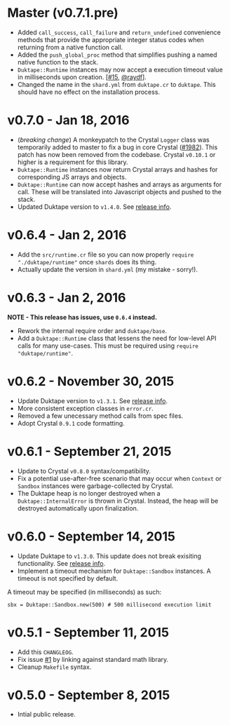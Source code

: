 # Master (v0.7.1.pre)

- Added `call_success`, `call_failure` and `return_undefined` convenience methods that provide the appropriate integer status codes when returning from a native function call.
- Added the `push_global_proc` method that simplifies pushing a named native function to the stack.
- `Duktape::Runtime` instances may now accept a execution timeout value in milliseconds upon creation. [[#15](https://github.com/jessedoyle/duktape.cr/pull/15), [@raydf](https://github.com/raydf)].
- Changed the name in the `shard.yml` from `duktape.cr` to `duktape`. This should have no effect on the installation process.

# v0.7.0 - Jan 18, 2016

- (_breaking change_) A monkeypatch to the Crystal `Logger` class was temporarily added to master to fix a bug in core Crystal ([#1982](https://github.com/manastech/crystal/issues/1982)). This patch has now been removed from the codebase. Crystal `v0.10.1` or higher is a requirement for this library.
- `Duktape::Runtime` instances now return Crystal arrays and hashes for corresponding JS arrays and objects.
- `Duktape::Runtime` can now accept hashes and arrays as arguments for call. These will be translated into Javascript objects and pushed to the stack.
- Updated Duktape version to `v1.4.0`. See [release info](https://github.com/svaarala/duktape/blob/master/RELEASES.rst).

# v0.6.4 - Jan 2, 2016

- Add the `src/runtime.cr` file so you can now properly `require "./duktape/runtime"` once `shards` does its thing.
- Actually update the version in `shard.yml` (my mistake - sorry!).

# v0.6.3 - Jan 2, 2016

**NOTE - This release has issues, use `0.6.4` instead.**

- Rework the internal require order and `duktape/base`.
- Add a `Duktape::Runtime` class that lessens the need for low-level API calls for many use-cases. This must be required using `require "duktape/runtime"`.

# v0.6.2 - November 30, 2015

- Update Duktape version to `v1.3.1`. See [release info](https://github.com/svaarala/duktape/blob/master/RELEASES.rst).
- More consistent exception classes in `error.cr`.
- Removed a few unecessary method calls from spec files.
- Adopt Crystal `0.9.1` code formatting.

# v0.6.1 - September 21, 2015

- Update to Crystal `v0.8.0` syntax/compatibility.
- Fix a potential use-after-free scenario that may occur when `Context` or `Sandbox` instances were garbage-collected by Crystal.
- The Duktape heap is no longer destroyed when a `Duktape::InternalError` is thrown in Crystal. Instead, the heap will be destroyed automatically upon finalization.

# v0.6.0 - September 14, 2015

- Update Duktape to `v1.3.0`. This update does not break exisiting functionality. See [release info](https://github.com/svaarala/duktape/blob/master/RELEASES.rst).
- Implement a timeout mechanism for `Duktape::Sandbox` instances. A timeout is not specified by default.

A timeout may be specified (in milliseconds) as such:
```crystal
sbx = Duktape::Sandbox.new(500) # 500 millisecond execution limit
```

# v0.5.1 - September 11, 2015

- Add this `CHANGLEOG`.
- Fix issue [#1](https://github.com/jessedoyle/duktape.cr/issues/1) by linking against standard math library.
- Cleanup `Makefile` syntax.

# v0.5.0 - September 8, 2015

- Intial public release.